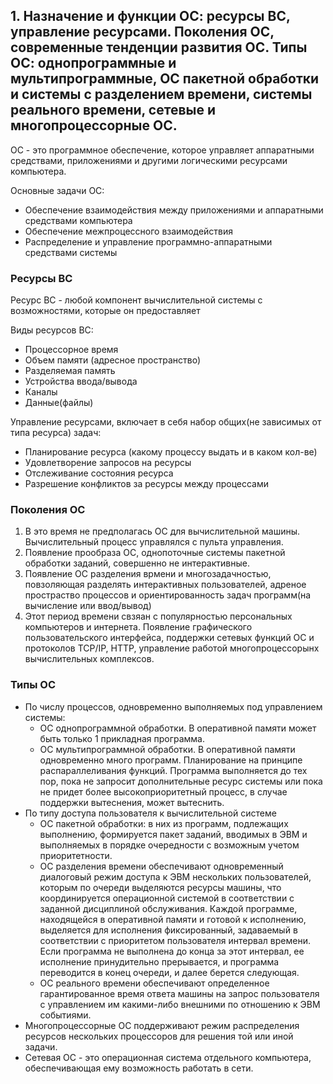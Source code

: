 ## 1. Назначение и функции ОС: ресурсы ВС, управление ресурсами. Поколения ОС, современные тенденции развития ОС. Типы ОС: однопрограммные и мультипрограммные, ОС пакетной обработки и системы с разделением времени, системы реального времени, сетевые и многопроцессорные ОС.

ОС - это программное обеспечение, которое управляет аппаратными средствами, приложениями и другими логическими ресурсами компьютера.

Основные задачи ОС:
- Обеспечение взаимодействия между приложениями и аппаратными средствами компьютера
- Обеспечение межпроцессного взаимодействия
- Распределение и управление программно-аппаратными средствами системы

### Ресурсы ВС

Ресурс ВС - любой компонент вычислительной системы с возможностями, которые он предоставляет

Виды ресурсов ВС:
- Процессорное время
- Объем памяти (адресное пространство)
- Разделяемая память
- Устройства ввода/вывода
- Каналы
- Данные(файлы)

Управление ресурсами, включает в себя набор общих(не зависимых от типа ресурса) задач:
- Планирование ресурса (какому процессу выдать и в каком кол-ве)
- Удовлетворение запросов на ресурсы
- Отслеживание состояния ресурса
- Разрешение конфликтов за ресурсы между процессами

### Поколения ОС

1. В это время не предполагась ОС для вычислительной машины. Вычислительный процесс управлялся с пульта управления.
2. Появление прообраза ОС, однопоточные системы пакетной обработки заданий, совершенно не интерактивные.
3. Появление ОС разделения врмени и многозадачностью, повзоляющая разделять интерактивных пользователей,
   адреное простраство процессов и ориентированность задач программ(на вычисление или ввод/вывод)
4. Этот период времени свзяан с популярностью персональных компьютеров и интернета. Появление графического
   пользовательского интерфейса, поддержки сетевых функций ОС и протоколов TCP/IP, HTTP, управление работой многопроцессорынх
   вычислительных комплексов.

### Типы ОС

- По числу процессов, одновременно выполняемых под управлением системы:
    - ОС однопрограммной обработки. В оперативной памяти может быть только 1 прикладная программа.
    - ОС мультипрограммной обработки. В оперативной памяти одновременно много программ. Планирование на принципе распараллеливания функций.
      Программа выполняется до тех пор, пока не запросит дополнительные ресурс системы или пока не придет более высокоприоритетный процесс,
      в случае поддержки вытеснения, может вытеснить.
- По типу доступа пользователя к вычислительной системе
    - ОС пакетной обработки: в них из программ, подлежащих выполнению, формируется пакет заданий, вводимых в ЭВМ и выполняемых в порядке очередности
      с возможным учетом приоритетности.
    - ОС разделения времени обеспечивают одновременный диалоговый режим доступа к ЭВМ нескольких пользователей, которым
      по очереди выделяются ресурсы машины, что координируется операционной системой в соответствии с заданной дисциплиной обслуживания. Каждой программе,
      находящейся в оперативной памяти и готовой к исполнению, выделяется для исполнения фиксированный, задаваемый в соответствии с приоритетом пользователя
      интервал времени. Если программа не выполнена до конца за этот интервал, ее исполнение принудительно прерывается, и
      программа переводится в конец очереди, и далее берется следующая.
    - ОС реального времени обеспечивают определенное гарантированное время ответа машины на запрос пользователя с управлением им какими-либо
      внешними по отношению к ЭВМ событиями.
- Многопроцессорные ОС поддерживают режим распределения ресурсов нескольких процессоров для решения той или иной задачи.
- Сетевая ОС - это операционная система отдельного компьютера, обеспечивающая ему возможность работать в сети.
